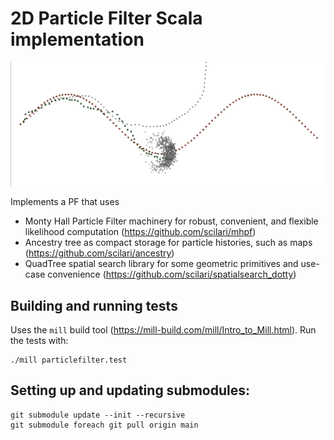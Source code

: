 # 2D Particle Filter Scala implementation

![particles estimating a sine trajectory](images/particles.png "Particle Filter estimation")


Implements a PF that uses 
  * Monty Hall Particle Filter machinery for robust, convenient, and flexible likelihood computation (https://github.com/scilari/mhpf)
  * Ancestry tree as compact storage for particle histories, such as maps (https://github.com/scilari/ancestry)
  * QuadTree spatial search library for some geometric primitives and use-case convenience (https://github.com/scilari/spatialsearch_dotty) 


## Building and running tests
Uses the `mill` build tool (https://mill-build.com/mill/Intro_to_Mill.html). Run the tests with:
```
./mill particlefilter.test
```
## Setting up and updating submodules:
```
git submodule update --init --recursive
git submodule foreach git pull origin main 
```

